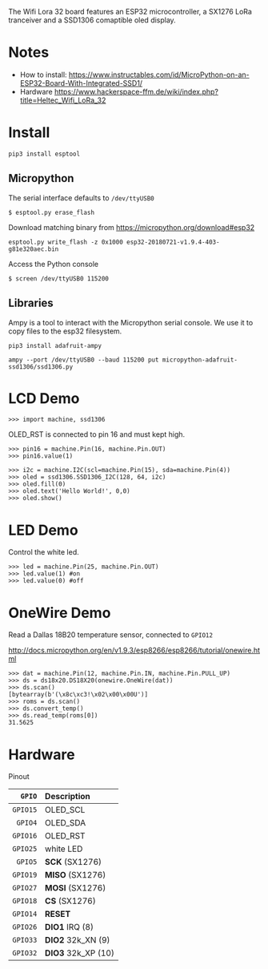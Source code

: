 The Wifi Lora 32 board features an ESP32 microcontroller, a SX1276 LoRa tranceiver and a SSD1306 comaptible oled display.

# Notes
  * How to install: https://www.instructables.com/id/MicroPython-on-an-ESP32-Board-With-Integrated-SSD1/
  * Hardware https://www.hackerspace-ffm.de/wiki/index.php?title=Heltec_Wifi_LoRa_32

# Install
```
pip3 install esptool
```

## Micropython
The serial interface defaults to ```/dev/ttyUSB0```

```
$ esptool.py erase_flash
```

Download matching binary from https://micropython.org/download#esp32

```
esptool.py write_flash -z 0x1000 esp32-20180721-v1.9.4-403-g81e320aec.bin
```

Access the Python console
```
$ screen /dev/ttyUSB0 115200
```

## Libraries
Ampy is a tool to interact with the Micropython serial console. We use it to copy files to the esp32 filesystem.

``` 
pip3 install adafruit-ampy
```

```
ampy --port /dev/ttyUSB0 --baud 115200 put micropython-adafruit-ssd1306/ssd1306.py
```

# LCD Demo

```
>>> import machine, ssd1306
```
OLED_RST is connected to pin 16 and must kept high.
```
>>> pin16 = machine.Pin(16, machine.Pin.OUT)
>>> pin16.value(1)
```


```
>>> i2c = machine.I2C(scl=machine.Pin(15), sda=machine.Pin(4))
>>> oled = ssd1306.SSD1306_I2C(128, 64, i2c)
>>> oled.fill(0)
>>> oled.text('Hello World!', 0,0)
>>> oled.show()
```

# LED Demo
Control the white led.
```
>>> led = machine.Pin(25, machine.Pin.OUT)
>>> led.value(1) #on
>>> led.value(0) #off
```

# OneWire Demo
Read a Dallas 18B20 temperature sensor, connected to `GPIO12`

http://docs.micropython.org/en/v1.9.3/esp8266/esp8266/tutorial/onewire.html

```
>>> dat = machine.Pin(12, machine.Pin.IN, machine.Pin.PULL_UP)
>>> ds = ds18x20.DS18X20(onewire.OneWire(dat))
>>> ds.scan()
[bytearray(b'(\x8c\xc3!\x02\x00\x00U')]
>>> roms = ds.scan()
>>> ds.convert_temp()
>>> ds.read_temp(roms[0])
31.5625
```

# Hardware
Pinout

| `GPIO`         | Description    |
| -------------------: | :------------- |
| `GPIO15`          | OLED_SCL |
| `GPIO4`            | OLED_SDA |
| `GPIO16`          | OLED_RST  |
| `GPIO25`          | white LED  |
| `GPIO5`            | **SCK** (SX1276) |
| `GPIO19`          | **MISO** (SX1276) |
| `GPIO27`          | **MOSI** (SX1276) |
| `GPIO18`          | **CS** (SX1276) |
| `GPIO14`          | **RESET** |
| `GPIO26`          | **DIO1** IRQ (8) |
| `GPIO33`          | **DIO2** 32k_XN (9)  |
| `GPIO32`          | **DIO3** 32k_XP (10) |
